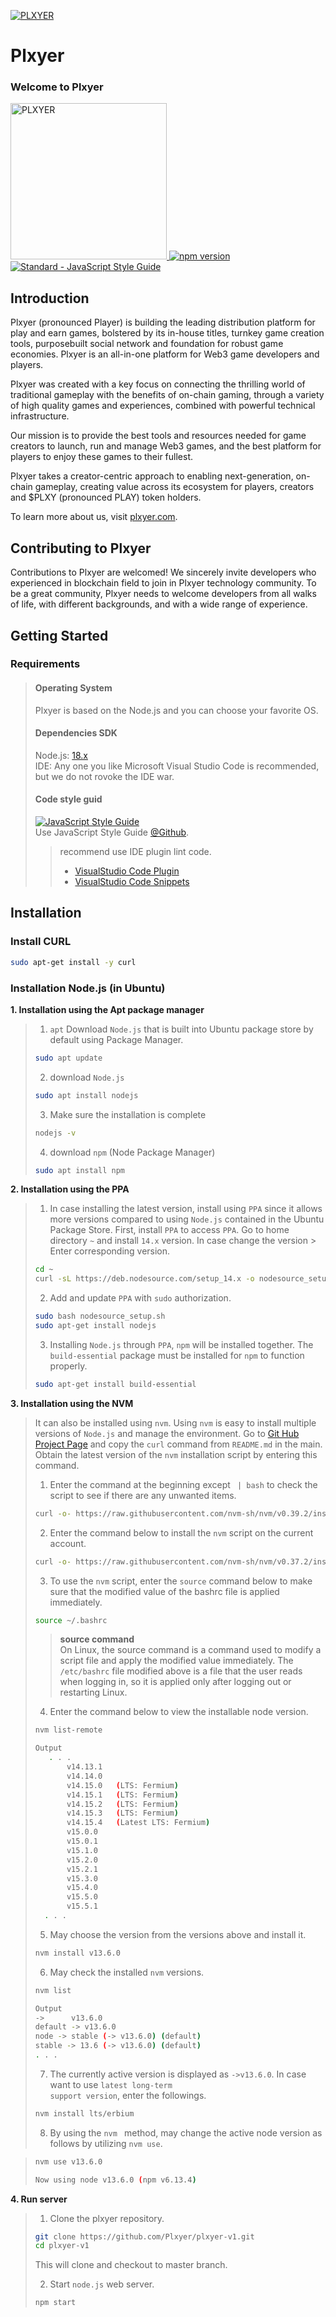<p align="left">
  <a href="https://plxyer.com">
    <img alt="PLXYER" src="https://plxyer.s3.ap-southeast-1.amazonaws.com/plxyer-title.jpg" />
  </a>
</p>


# Plxyer
### Welcome to Plxyer

<p align="left">
  <a href="https://plxyer.com">
    <img alt="PLXYER" src="https://plxyer.s3.ap-southeast-1.amazonaws.com/plxyer-logo-02.png" width="250" />
  </a>
  <a href="https://www.npmjs.com/package/standard"><img src="https://img.shields.io/npm/v/standard.svg" alt="npm version"></a>
  <a href="https://standardjs.com"><img src="https://img.shields.io/badge/code_style-standard-brightgreen.svg" alt="Standard - JavaScript Style Guide"></a>
</p>

## Introduction
Plxyer (pronounced Player) is building the leading distribution platform for play and earn games, bolstered by its in-house titles, turnkey game creation tools, purposebuilt social network and foundation for robust game economies.
Plxyer is an all-in-one platform for Web3 game developers and players.

Plxyer was created with a key focus on connecting the thrilling world of traditional gameplay with the benefits of on-chain gaming, through a variety of high quality
games and experiences, combined with powerful technical infrastructure.

Our mission is to provide the best tools and resources needed for game creators to launch, run and manage Web3 games, and the best platform for players to enjoy these
games to their fullest.

Plxyer takes a creator-centric approach to enabling next-generation, on-chain gameplay, creating value across its ecosystem for players, creators and $PLXY (pronounced PLAY) token holders.

To learn more about us, visit [plxyer.com](https://plxyer.com/).

## Contributing to Plxyer
Contributions to Plxyer are welcomed!
We sincerely invite developers who experienced in blockchain field to join in Plxyer technology community.
To be a great community, Plxyer needs to welcome developers from all walks of life, with different backgrounds, and with a wide range of experience.
   
   
## Getting Started
### Requirements
> #### Operating System
> Plxyer is based on the Node.js and you can choose your favorite OS.
> 
> #### Dependencies SDK
> Node.js: [18.x](https://nodejs.org/ko/download/)  
> IDE: Any one you like
> Microsoft Visual Studio Code is recommended, but we do not rovoke the IDE war.
> 
> #### Code style guid
> [![JavaScript Style Guide](https://cdn.rawgit.com/standard/standard/master/badge.svg)](https://github.com/standard/standard)  
> Use JavaScript Style Guide [@Github](https://github.com/standard/standard).
> > recommend use IDE plugin lint code.
> > * [VisualStudio Code Plugin](https://marketplace.visualstudio.com/items?itemName=standard.vscode-standard)
> > * [VisualStudio Code Snippets](https://marketplace.visualstudio.com/items?itemName=capaj.vscode-standardjs-snippets)

## Installation  

### Install CURL
```sh
sudo apt-get install -y curl
```

### Installation Node.js (in Ubuntu)
**1. Installation using the Apt package manager**  
> 1. <code>apt</code> Download <code>Node.js</code> that is built into Ubuntu package store by default using Package Manager.
> ```sh
> sudo apt update
> ```
>  2. download <code>Node.js</code>
> ```sh
> sudo apt install nodejs
> ```
> 3. Make sure the installation is complete
>
> ```sh
> nodejs -v
> ```
> 4. download <code>npm</code> (Node Package Manager)
>
> ```sh
> sudo apt install npm
> ```
 
   
**2. Installation using the PPA**  
> 1. In case installing the latest version, install using <code>PPA</code> since it allows more versions compared to using <code>Node.js</code> contained in the Ubuntu Package Store.
> First, install <code>PPA</code> to access <code>PPA</code>. Go to home directory <code>~</code> and install <code>14.x</code> version. In case change the version > Enter corresponding version.
> ```sh
> cd ~
> curl -sL https://deb.nodesource.com/setup_14.x -o nodesource_setup.sh
> ```
>  2. Add and update <code>PPA</code> with <code>sudo</code> authorization.
> ```sh
> sudo bash nodesource_setup.sh
> sudo apt-get install nodejs
> ```
> 3. Installing <code>Node.js</code> through <code>PPA</code>, <code>npm</code> will be installed together. The <code>build-essential</code> package must be installed for <code>npm</code> to function properly.
> ```sh
> sudo apt-get install build-essential
> ```

**3. Installation using the NVM**  
> It can also be installed using <code>nvm</code>. Using <code>nvm</code> is easy to install multiple versions of <code>Node.js</code> and manage the environment.
> Go to [Git Hub Project Page](https://github.com/nvm-sh/nvm) and  copy the <code>curl</code> command from <code>README.md</code> in the main. Obtain the latest version of the <code>nvm</code> installation script by entering this command.  
> 1. Enter the command at the beginning except <code> | bash</code> to check the script to see if there are any unwanted items.  
> ```sh
> curl -o- https://raw.githubusercontent.com/nvm-sh/nvm/v0.39.2/install.sh
> ```
> 2. Enter the command below to install the <code>nvm</code> script on the current account.  
> ```sh
> curl -o- https://raw.githubusercontent.com/nvm-sh/nvm/v0.37.2/install.sh | bash
> ```
> 3. To use the <code>nvm</code> script, enter the <code>source</code> command below to make sure that the modified value of the bashrc</code> file is applied immediately. 
> ```sh
> source ~/.bashrc
> ```
> > **source command**  
> > On Linux, the source command is a command used to modify a script file and apply the modified value immediately.
> > The <code>/etc/bashrc</code> file modified above is a file that the user reads when logging in, so it is applied only after logging out or restarting Linux.
>  4. Enter the command below to view the installable node version.
> ```sh
> nvm list-remote
> ```
> ```sh
> Output
>    . . .
>        v14.13.1
>        v14.14.0
>        v14.15.0   (LTS: Fermium)
>        v14.15.1   (LTS: Fermium)
>        v14.15.2   (LTS: Fermium)
>        v14.15.3   (LTS: Fermium)
>        v14.15.4   (Latest LTS: Fermium)
>        v15.0.0
>        v15.0.1
>        v15.1.0
>        v15.2.0
>        v15.2.1
>        v15.3.0
>        v15.4.0
>        v15.5.0
>        v15.5.1
>   . . .
> ```
>  5. May choose the version from the versions above and install it.
> ```sh
> nvm install v13.6.0
> ```
>  6. May check the installed <code>nvm</code> versions.
> ```sh
> nvm list
> ```
>
> ```sh
> Output
> ->      v13.6.0
> default -> v13.6.0
> node -> stable (-> v13.6.0) (default)
> stable -> 13.6 (-> v13.6.0) (default)
> . . .
> ```
>  7. The currently active version is displayed as <code>->v13.6.0</code>. In case want to use <code>latest long-term support version</code>, enter the followings.
> ```sh
> nvm install lts/erbium
> ```
> 8. By using the <code>nvm </code> method, may change the active node version as follows by utilizing <code>nvm use</code>. 

> ```sh
> nvm use v13.6.0
> ```
>
> ```sh
> Now using node v13.6.0 (npm v6.13.4)
> ```

**4. Run server**
> 1. Clone the plxyer repository.
> ```sh
> git clone https://github.com/Plxyer/plxyer-v1.git
> cd plxyer-v1
> ```
> This will clone and checkout to master branch.
>
> 2. Start <code>node.js</code> web server.
> ```sh
> npm start
> ```